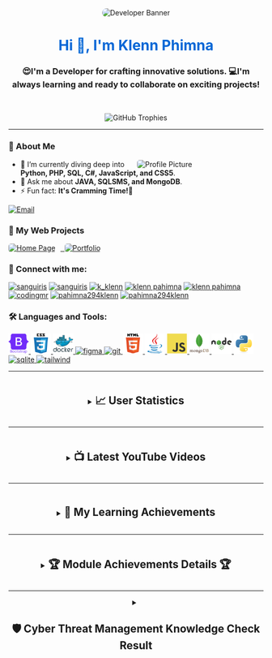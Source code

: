 <div align="center">
  <img src="https://github.com/user-attachments/assets/0e97ca77-3094-4f19-9a13-82c1bb8d76d2" alt="Developer Banner" style="max-width: 100%; height: auto; border-radius: 10px;">
  
  <h1 style="color: #0366d6;">Hi 👋, I'm Klenn Phimna</h1>
  <h3>😍I'm a Developer for crafting innovative solutions. 💻I'm always learning and ready to collaborate on exciting projects!</h3>
</div>

<br>

<p align="center">
  <img src="https://github-trophies.vercel.app/?username=sanguiris" alt="GitHub Trophies" style="max-width: 100%;">

---

### 🚀 About Me

<img align="right" width="250" src="https://github.com/user-attachments/assets/452443cf-8869-449b-929a-ddc526219ba0" alt="Profile Picture" style="border-radius: 5px;">
</p>

- 🌱 I’m currently diving deep into **Python, PHP, SQL, C#, JavaScript, and CSS5**.
- 💬 Ask me about **JAVA, SQLSMS, and MongoDB**.
- ⚡ Fun fact: **It's Cramming Time!🤣**

<p>
  <a href="mailto:klenn31is18pahimna@gmail.com" target="_blank" rel="noreferrer">
    <img src="https://img.shields.io/badge/Email-Give%20Feedback-D32F2F?style=for-the-badge&logo=gmail&logoColor=white" alt="Email" />
  </a>
</p>

### 🔗 My Web Projects

<p align="left">
  <a href="https://sanguiris.github.io/Pahimna/HOME.html" target="_blank">
    <img src="https://i.pinimg.com/736x/58/72/1a/58721ab75485d98cc8bf831c4b8d980d.jpg" alt="Home Page" height="40" width="40" style="border-radius: 5px; margin-right: 10px;"/> 
  </a>
  <a href="https://sanguiris.github.io/Pahimna/info.html" target="_blank">
    <img src="https://i.pinimg.com/736x/85/e6/47/85e64767b129d2cae2d1c47b1ed0aece.jpg" alt="Portfolio" height="40" width="40" style="border-radius: 5px;"/>
  </a>
</p>

### 🤝 Connect with me:

<p align="left">
  <a href="https://codepen.io/sanguiris" target="_blank"><img src="https://raw.githubusercontent.com/rahuldkjain/github-profile-readme-generator/master/src/images/icons/Social/codepen.svg" alt="sanguiris" height="30" width="40" /></a>
  <a href="https://dev.to/sanguiris" target="_blank"><img src="https://raw.githubusercontent.com/rahuldkjain/github-profile-readme-generator/master/src/images/icons/Social/devto.svg" alt="sanguiris" height="30" width="40" /></a>
  <a href="https://twitter.com/KPahimna" target="_blank"><img src="https://raw.githubusercontent.com/rahuldkjain/github-profile-readme-generator/master/src/images/icons/Social/twitter.svg" alt="k_klenn" height="30" width="40" /></a>
  <a href="https://www.linkedin.com/in/djkam42pahimna" target="_blank"><img src="https://raw.githubusercontent.com/rahuldkjain/github-profile-readme-generator/master/src/images/icons/Social/linked-in-alt.svg" alt="klenn pahimna" height="30" width="40" /></a>
  <a href="https://stackoverflow.com/users/klenn pahimna" target="_blank"><img src="https://raw.githubusercontent.com/rahuldkjain/github-profile-readme-generator/master/src/images/icons/Social/stack-overflow.svg" alt="klenn pahimna" height="30" width="40" /></a>
  <a href="https://www.youtube.com/@CodingMR" target="_blank"><img src="https://raw.githubusercontent.com/rahuldkjain/github-profile-readme-generator/master/src/images/icons/Social/youtube.svg" alt="codingmr" height="30" width="40" /></a>
  <a href="https://www.hackerrank.com/djkam42Pahimna" target="_blank"><img src="https://raw.githubusercontent.com/rahuldkjain/github-profile-readme-generator/master/src/images/icons/Social/hackerrank.svg" alt="pahimna294klenn" height="30" width="40" /></a>
  <a href="https://www.tiktok.com/@com4_4ksec" target="_blank"><img src="https://cdn4.iconfinder.com/data/icons/logos-brands-in-colors/2840/tiktok-logo-512.png" alt="pahimna294klenn" height="30" width="40" /></a>
</p>

### 🛠️ Languages and Tools:

<p align="left"> 
  <a href="https://getbootstrap.com" target="_blank" rel="noreferrer"> <img src="https://raw.githubusercontent.com/devicons/devicon/master/icons/bootstrap/bootstrap-plain-wordmark.svg" alt="bootstrap" width="40" height="40"/> </a> 
  <a href="https://www.w3schools.com/css/" target="_blank" rel="noreferrer"> <img src="https://raw.githubusercontent.com/devicons/devicon/master/icons/css3/css3-original-wordmark.svg" alt="css3" width="40" height="40"/> </a> 
  <a href="https://www.docker.com/" target="_blank" rel="noreferrer"> <img src="https://raw.githubusercontent.com/devicons/devicon/master/icons/docker/docker-original-wordmark.svg" alt="docker" width="40" height="40"/> </a> 
  <a href="https://www.figma.com/" target="_blank" rel="noreferrer"> <img src="https://www.vectorlogo.zone/logos/figma/figma-icon.svg" alt="figma" width="40" height="40"/> </a> 
  <a href="https://git-scm.com/" target="_blank" rel="noreferrer"> <img src="https://www.vectorlogo.zone/logos/git-scm/git-scm-icon.svg" alt="git" width="40" height="40"/> </a> 
  <a href="https://www.w3.org/html/" target="_blank" rel="noreferrer"> <img src="https://raw.githubusercontent.com/devicons/devicon/master/icons/html5/html5-original-wordmark.svg" alt="html5" width="40" height="40"/> </a> 
  <a href="https://www.java.com" target="_blank" rel="noreferrer"> <img src="https://raw.githubusercontent.com/devicons/devicon/master/icons/java/java-original.svg" alt="java" width="40" height="40"/> </a> 
  <a href="https://developer.mozilla.org/en-US/docs/Web/JavaScript" target="_blank" rel="noreferrer"> <img src="https://raw.githubusercontent.com/devicons/devicon/master/icons/javascript/javascript-original.svg" alt="javascript" width="40" height="40"/> </a> 
  <a href="https://www.mongodb.com/" target="_blank" rel="noreferrer"> <img src="https://raw.githubusercontent.com/devicons/devicon/master/icons/mongodb/mongodb-original-wordmark.svg" alt="mongodb" width="40" height="40"/> </a> 
  <a href="https://nodejs.org" target="_blank" rel="noreferrer"> <img src="https://raw.githubusercontent.com/devicons/devicon/master/icons/nodejs/nodejs-original-wordmark.svg" alt="nodejs" width="40" height="40"/> </a> 
  <a href="https://www.python.org" target="_blank" rel="noreferrer"> <img src="https://raw.githubusercontent.com/devicons/devicon/master/icons/python/python-original.svg" alt="python" width="40" height="40"/> </a> 
  <a href="https://www.sqlite.org/" target="_blank" rel="noreferrer"> <img src="https://www.vectorlogo.zone/logos/sqlite/sqlite-icon.svg" alt="sqlite" width="40" height="40"/> </a> 
  <a href="https://tailwindcss.com/" target="_blank" rel="noreferrer"> <img src="https://www.vectorlogo.zone/logos/tailwindcss/tailwindcss-icon.svg" alt="tailwind" width="40" height="40"/> </a> 
</p>

---

  <details close align="center">
<summary><h2 style="display: inline-block;">📈 User Statistics</h2></summary>
<table>
  <tbody>
    <tr>
      <td>
        <a href="https://github-readme-streak-stats.herokuapp.com/?user=sanguiris">
          <img width="705" src="https://github-readme-streak-stats.herokuapp.com/?user=sanguiris&bg_color=30,e96443,904e95&title_color=fff&text_color=fff&theme=radical&hide_border=true">
        </a>
      </td>
    </tr>
  </tbody>
  <tbody>
    <tr>
      <td>
        <a href="https://github-profile-summary-cards.vercel.app/api/cards/profile-details?username=sanguiris">
          <img width="715" src="https://github-profile-summary-cards.vercel.app/api/cards/profile-details?username=sanguiris&theme=dracula"/>
        </a>
      </td>
    </tr>
  </tbody>
  <tbody>
    <tr>
      <td>
        <a href="https://github-readme-activity-graph.vercel.app/graph?username=sanguiris">
          <img width="705" src="https://github-readme-activity-graph.vercel.app/graph?username=sanguiris&theme=dracula">
        </a>
      </td>
    </tr>
  </tbody>
</table>
<table>
  <tbody>
    <tr>
      <th>
        <a href="https://github-profile-summary-cards.vercel.app/api/cards/repos-per-language?username=sanguiris">
          <img src="https://github-profile-summary-cards.vercel.app/api/cards/repos-per-language?username=sanguiris&theme=dracula"/>
        </a>
      </th>
      <th>
        <a href="https://github-profile-summary-cards.vercel.app/api/cards/most-commit-language?username=sanguiris&">
          <img src="https://github-profile-summary-cards.vercel.app/api/cards/most-commit-language?username=sanguiris&theme=dracula"/>
        </a>
      </th>
      <th>
        <a href="https://github-profile-summary-cards.vercel.app/api/cards/most-commit-language?username=sanguiris&">
        <img src="https://github-readme-stats.vercel.app/api?username=sanguirIS&theme=dracula&show_icons=true&hide_border=false&count_private=true" />
        </a>
    </tr>
  </tbody>
  <tbody>
    <tr>
      <td>
        <a href="https://github-profile-summary-cards.vercel.app/api/cards/stats?username=sanguiris">
          <img src="https://github-profile-summary-cards.vercel.app/api/cards/stats?username=sanguiris&theme=dracula"/>
        </a>
      </td>
      <td>
        <a href="https://github-profile-summary-cards.vercel.app/api/cards/productive-time?username=sanguiris">
          <img src="https://github-profile-summary-cards.vercel.app/api/cards/productive-time?username=sanguiris&theme=dracula"/>
        </a>
      </td>
      <td>
        <a href="https://github-profile-summary-cards.vercel.app/api/cards/stats?username=sanguiris">
        <img src="https://github-readme-stats.vercel.app/api/top-langs/?username=sanguirIS&theme=dracula&show_icons=true&hide_border=false&layout=compact"/>
        </a>
    </tr>
  </tbody>
</table>

![Quote](https://github-readme-quotes-bay.vercel.app/quote?theme=dracula&layout=socrates)

</div>
</details>

---

  <details close align="center">
<summary><h2 style="display: inline-block;">📺 Latest YouTube Videos</h2></summary>

<div align="left" style="display: flex; flex-wrap: wrap; justify-content: start; gap: 20px; padding: 20px 0;">

  <a href="https://youtu.be/-a6iMUM3caE?si=snDw1MgDcjmKWxiV" style="display: block;">
    <img src="https://ytcards.demolab.com/?id=-a6iMUM3caE&title=Windows+Utility+Created+%7C+by+Christitus+2025&lang=en&timestamp=1905504000&background_color=%230d1117&title_color=%23ffffff&stats_color=%23dedede&max_title_lines=1&width=250&border_radius=5&duration=123" alt="Windows Utility Created | by Christitus 2025" title="Windows Utility Created | by Christitus 2025" style="max-width: 100%; height: auto;"/>
  </a>
  
  <a href="https://www.youtube.com/watch?v=lfFQEIIXpGc" style="display: block;">
    <img src="https://ytcards.demolab.com/?id=lfFQEIIXpGc&title=UPDATE+AND+DELETE+PARTITION+DRIVE&lang=en&timestamp=1905504000&background_color=%230d1117&title_color=%23ffffff&stats_color=%23dedede&max_title_lines=1&width=250&border_radius=5&duration=425" alt="UPDATE & DELETE PARTITION DRIVE" title="UPDATE & DELETE PARTITION DRIVE" style="max-width: 100%; height: auto;"/>
  </a>

</div>
</details>

---

  <details close align="center">
<summary><h2 style="display: inline-block;">🏅 My Learning Achievements</h2></summary>
    
<div style="display: flex; flex-wrap: wrap; justify-content: center; gap: 20px; margin-bottom: 20px;">

  <a href="https://github.com/user-attachments/assets/af279d02-e2cb-4cf8-a5b2-5730a329676f" target="_blank" rel="noreferrer" >
    <img src="https://www.netacad.com/p/ff9e491c-49be-4734-803e-a79e6e83dab1/badges/badge-images/52517717-589b-4c76-977d-27a53952379f.png" alt="Data Analytics Essentials" width="150" style="border-radius: 8px; box-shadow: 0 4px 8px rgba(0, 0, 0, 0.1);">
  </a>

  <a href="https://github.com/user-attachments/assets/816584a3-fa35-4131-a049-ede8ea5a194b" target="_blank" rel="noreferrer">
    <img src="https://github.com/user-attachments/assets/cd5e7dc2-d3aa-4f7d-ac82-363cdb9ac6a0" alt="STI Certificate" width="150" style="border-radius: 8px; box-shadow: 0 4px 8px rgba(0, 0, 0, 0.1);">
  </a>

  <a href="https://github.com/user-attachments/assets/11f99c62-9ee3-44e7-8fa3-708d34eeb8de" target="_blank" rel="noreferrer">
    <img src="https://www.netacad.com/p/ff9e491c-49be-4734-803e-a79e6e83dab1/badges/badge-images/3d5e07f2-ca76-4149-bb55-5aede309b3bf.png" alt="Digital Safety and Security Awareness" width="150" style="border-radius: 8px; box-shadow: 0 4px 8px rgba(0, 0, 0, 0.1);">
  </a>

  <a href="https://github.com/user-attachments/assets/e50157ff-eb23-435d-a301-50c21cc7125f" target="_blank" rel="noreferrer" >
    <img src="https://www.netacad.com/p/ff9e491c-49be-4734-803e-a79e6e83dab1/badges/badge-images/cyber_threat_management_37.png" alt="Cyber Threat Management" width="150" style="border-radius: 8px; box-shadow: 0 4px 8px rgba(0, 0, 0, 0.1);">
  </a>

</div>
</details>

---

  <details close align="center">
<summary><h2 style="display: inline-block;">🏆 Module Achievements Details 🏆</h2></summary>

<div align="center" style="margin-top: 15px;">
  
| Achievement | Issued On | Achievement | Issued On | Achievement | Issued On |
| :---: | :---: | :---: | :---: | :---: | :---: |
| <img width="100" src="https://www.netacad.com/p/ff9e491c-49be-4734-803e-a79e6e83dab1/badges/badge-images/2b26e287-d615-4c24-bb2d-3fcaaf2e3c64.png" alt="Project Portfolio Badge" ><br>**Project Portfolio** | **Oct 03, 2025** | <img width="100" src="https://www.netacad.com/p/ff9e491c-49be-4734-803e-a79e6e83dab1/badges/badge-images/50eef80c-c302-46a3-96bf-8c09a898aca5.png" alt="Ethical use of Data Badge"><br>**Ethical use of Data** | **Oct 04, 2025** | <img width="100" src="https://www.netacad.com/p/ff9e491c-49be-4734-803e-a79e6e83dab1/badges/badge-images/6edb0ffb-1087-4f66-9700-8b7817a67a43.png" alt="Dashboarding Basics Badge"><br>**Dashboarding Basics** | **Oct 05, 2025** |
| <img width="100" src="https://www.netacad.com/p/ff9e491c-49be-4734-803e-a79e6e83dab1/badges/badge-images/fae6d3c3-fcfc-4ec0-9a72-830fb0714bac.png" alt="Combining Data Badge" ><br>**Combining Data** | **Oct 06, 2025** | <img width="100" src="https://www.netacad.com/p/ff9e491c-49be-4734-803e-a79e6e83dab1/badges/badge-images/1d4dfbcd-80e0-43cc-ba13-00e0f19f34d4.png" alt="SQL Basics Badge"><br>**SQL Basics** | **Oct 07, 2025** | <img width="100" src="https://www.netacad.com/p/ff9e491c-49be-4734-803e-a79e6e83dab1/badges/badge-images/a1943a93-ff8f-4c03-b2b7-eff27623b983.png" alt="Descriptive Statistics Badge"><br>**Descriptive Statistics** | **Oct 10, 2025** |
| <img width="100" src="https://www.netacad.com/p/ff9e491c-49be-4734-803e-a79e6e83dab1/badges/badge-images/54ca4432-10f5-4e77-a024-4bab3d9991ff.png" alt="Transforming Data with Excel Badge" ><br>**Transforming Data with Excel** | **Oct 11, 2025** | <img width="100" src="https://www.netacad.com/p/ff9e491c-49be-4734-803e-a79e6e83dab1/badges/badge-images/fe9dff0a-ad01-44e4-afbe-9546522a0267.png" alt="Data Acquisition and Preparation Badge"><br>**Data Acquisition and Preparation** | **Oct 11, 2025** | <img width="100" src="https://www.netacad.com/p/ff9e491c-49be-4734-803e-a79e6e83dab1/badges/badge-images/5f65d8f2-ed6a-4dc2-9b1f-439b2dfc0782.png" alt="Data Gathering and Understanding Badge"><br>**Data Gathering and Understanding** | **Oct 12, 2025** |
| <img width="100" src="https://www.netacad.com/p/ff9e491c-49be-4734-803e-a79e6e83dab1/badges/badge-images/68f9c5c4-5690-4aa5-b260-40d604874bc0.png" alt="Start a Project Portfolio Badge" ><br>**Start a Project Portfolio** | **Oct 12, 2025** | <img src="https://www.netacad.com/p/ff9e491c-49be-4734-803e-a79e6e83dab1/badges/badge-images/incident_response_36.png" alt="Incident Response Module Badge" width="100" /><br>**Incident Response**<br>*Handling breaches* | **Oct 17, 2025** | <img src="https://www.netacad.com/p/ff9e491c-49be-4734-803e-a79e6e83dab1/badges/badge-images/vulnerability_assessment_and_risk_management_35.png" alt="Vulnerability Assessment Module Badge" width="100" /><br>**Vulnerability Assessment**<br>*Identifying flaws* | **Oct 21, 2025** |

</div>
</details>

---

  <details close align="center">
<summary><h2 style="display: inline-block;">🛡️ Cyber Threat Management Knowledge Check Result</h2></summary>

<div style="background-color: #0d1117; color: #f0f8ff; padding: 20px; border-radius: 10px; margin-top: 15px; overflow-x: auto;">
<pre style="white-space: pre-wrap; word-wrap: break-word;">

## 📅 Assessment Summary

| Metric | Value |
| :--- | :--- |
| **Learner Name** | Klenn Pahimna |
| **Total Score** | **88** / 100 |
| **Overall Achievement** | **Advanced** 🚀 |
| **Completed On** | 17 Oct 2025 |

## 📈 Module Score Breakdown

| Module | Score | Visualization | Achievement |
| :--- | :--- | :--- | :--- |
| 1. Governance and Compliance | 84 | `████████░░` **84%** | Advanced |
| 2. Network Security Testing | 90 | `█████████░` **90%** | **Mastered** |
| 3. Threat Intelligence | 88 | `████████░░` **88%** | Advanced |
| 4. Endpoint Vulnerability Assessment | 91 | `█████████░` **91%** | **Mastered** |
| 5. Risk Management & Security Controls | 84 | `████████░░` **84%** | Advanced |
| 6. Digital Forensics & Incident Response | 88 | `████████░░` **88%** | Advanced |

## 🎯 Achievement Level Key

| Level | Score Range |
| :--- | :--- |
| **Mastered** | $\ge 90$ |
| **Advanced** | $\ge 80$ |
| **Intermediate** | $\ge 60$ |
| **Beginner** | $< 60$ |

</div>
</details>
